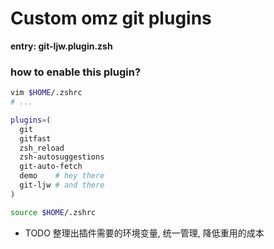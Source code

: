 # Custom omz git plugins

**entry: git-ljw.plugin.zsh**

### how to enable this plugin?

```zsh
vim $HOME/.zshrc
# ...

plugins=(
  git
  gitfast
  zsh_reload
  zsh-autosuggestions
  git-auto-fetch
  demo    # hey there
  git-ljw # and there
)

source $HOME/.zshrc
```

+ TODO 整理出插件需要的环境变量, 统一管理, 降低重用的成本
